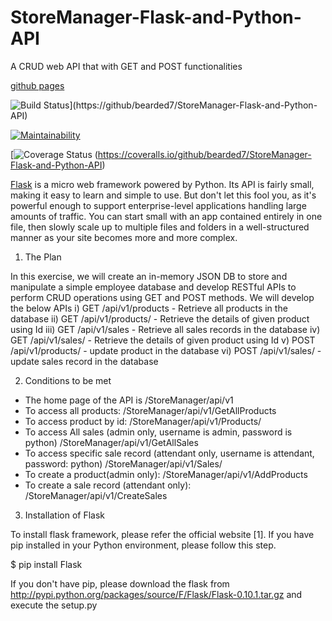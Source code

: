 # StoreManager-Flask-and-Python-API
A CRUD web API that with GET and POST functionalities 

[github pages](https://bearded7.github.io/Store-Manager/UI/) 

![Build Status](https://travis-ci.org/github/bearded7/StoreManager-Flask-and-Python-API.svg?branch=develop)](https://github/bearded7/StoreManager-Flask-and-Python-API)

[![Maintainability](https://api.codeclimate.com/v1/badges/de3d25a8dafaada7833c/maintainability)](https://codeclimate.com/github/bearded7/StoreManager-Flask-and-Python-API/maintainability)

[![Coverage Status](https://coveralls.io/repos/github/bearded7/StoreManager-Flask-and-Python-API/badge.svg?branch=develop)   (https://coveralls.io/github/bearded7/StoreManager-Flask-and-Python-API)



[Flask](http://flask.pocoo.org/) is a micro web framework powered by Python. Its API is fairly small, making it easy to learn and simple to use. But don't let this fool you, as it's powerful enough to support enterprise-level applications handling large amounts of traffic. You can start small with an app contained entirely in one file, then slowly scale up to multiple files and folders in a well-structured manner as your site becomes more and more complex.

1. The Plan

In this exercise, we will create an in-memory JSON DB to store and manipulate a simple employee database and develop RESTful APIs to perform CRUD operations using GET and POST methods. We will develop the below APIs
i) GET  /api/v1/products     - Retrieve all products in the database
ii) GET /api/v1/products/<id>      - Retrieve the details of given product using Id
iii) GET  /api/v1/sales            - Retrieve all sales records in the database
iv) GET /api/v1/sales/<id>         - Retrieve the details of given product using Id
v) POST  /api/v1/products/     - update product in the database
vi) POST /api/v1/sales/      - update sales record in the database

2. Conditions to be met

- The home page of the API is /StoreManager/api/v1
- To access all products: /StoreManager/api/v1/GetAllProducts
- To access product by id: /StoreManager/api/v1/Products/<productId>
- To access All sales (admin only, username is admin, password is python) /StoreManager/api/v1/GetAllSales
- To access specific sale record (attendant only, username is attendant, password: python) /StoreManager/api/v1/Sales/<salesId>
- To create a product(admin only): /StoreManager/api/v1/AddProducts
- To create a sale record (attendant only): /StoreManager/api/v1/CreateSales


3. Installation of Flask

To install flask framework, please refer the official website [1]. If you have pip installed in your Python environment, please follow this step.

$ pip install Flask

If you don't have pip, please download the flask from http://pypi.python.org/packages/source/F/Flask/Flask-0.10.1.tar.gz and execute the setup.py





